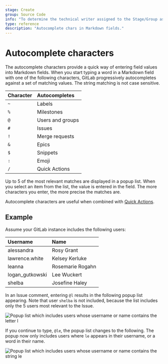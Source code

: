 ```yaml
---
stage: Create
group: Source Code
info: "To determine the technical writer assigned to the Stage/Group associated with this page, see https://about.gitlab.com/handbook/engineering/ux/technical-writing/#assignments"
type: reference
description: "Autocomplete chars in Markdown fields."
---
```


# Autocomplete characters

The autocomplete characters provide a quick way of entering field values into
Markdown fields. When you start typing a word in a Markdown field with one of
the following characters, GitLab progressively autocompletes against a set of
matching values. The string matching is not case sensitive.

| Character | Autocompletes |
| :-------- | :------------ |
| `~`       | Labels |
| `%`       | Milestones |
| `@`       | Users and groups |
| `#`       | Issues |
| `!`       | Merge requests |
| `&`       | Epics |
| `$`       | Snippets |
| `:`       | Emoji |
| `/`       | Quick Actions |

Up to 5 of the most relevant matches are displayed in a popup list. When you
select an item from the list, the value is entered in the field. The more
characters you enter, the more precise the matches are.

Autocomplete characters are useful when combined with [Quick Actions](quick_actions.md).

## Example

Assume your GitLab instance includes the following users:

<!-- vale gitlab.Spelling = NO -->

| Username        | Name |
| :-------------- | :--- |
| alessandra      | Rosy Grant |
| lawrence.white  | Kelsey Kerluke |
| leanna          | Rosemarie Rogahn |
| logan_gutkowski | Lee Wuckert |
| shelba          | Josefine Haley |

<!-- vale gitlab.Spelling = YES -->

In an Issue comment, entering `@l` results in the following popup list
appearing. Note that user `shelba` is not included, because the list includes
only the 5 users most relevant to the Issue.

![Popup list which includes users whose username or name contains the letter `l`](img/autocomplete_characters_example1_v12_0.png)

If you continue to type, `@le`, the popup list changes to the following. The
popup now only includes users where `le` appears in their username, or a word in
their name.

![Popup list which includes users whose username or name contains the string `le`](img/autocomplete_characters_example2_v12_0.png)
